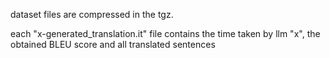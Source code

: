 dataset files are compressed in the tgz.

each "x-generated_translation.it" file contains the time taken by llm "x", the obtained BLEU score and all translated sentences